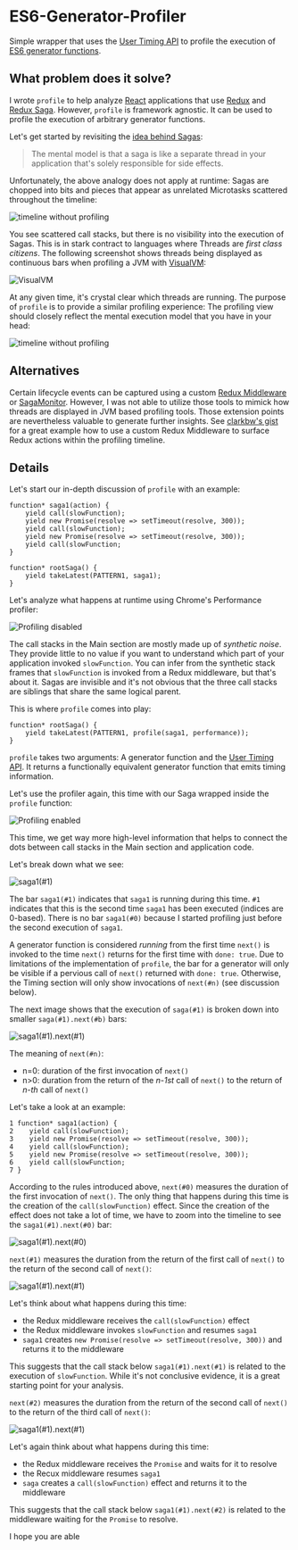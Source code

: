 # ES6-Generator-Profiler

Simple wrapper that uses the [User Timing API](https://developer.mozilla.org/en-US/docs/Web/API/User_Timing_API) to profile the execution of [ES6 generator functions](https://developer.mozilla.org/en-US/docs/Web/JavaScript/Reference/Statements/function*).

## What problem does it solve?

I wrote `profile` to help analyze [React](https://reactjs.org) applications that use [Redux](https://redux.js.org) and [Redux Saga](https://redux-saga.js.org). However, `profile` is framework agnostic. It can be used to profile the execution of arbitrary generator functions.

Let's get started by revisiting the [idea behind Sagas](https://redux-saga.js.org):
> The mental model is that a saga is like a separate thread in your application that's solely responsible for side effects.

Unfortunately, the above analogy does not apply at runtime: Sagas are chopped into bits and pieces that appear as unrelated Microtasks scattered throughout the timeline:
 
![timeline without profiling](images/introduction-profiling-disabled.png?raw=true)

You see scattered call stacks, but there is no visibility into the execution of Sagas. This is in stark contract to languages where Threads are *first class citizens*. The following screenshot shows threads being displayed as continuous bars when profiling a JVM with [VisualVM](https://visualvm.github.io):

![VisualVM](images/visualvm.png?raw=true)

At any given time, it's crystal clear which threads are running. The purpose of `profile` is to provide a similar profiling experience: The profiling view should closely reflect the mental execution model that you have in your head:

![timeline without profiling](images/introduction-profiling-enabled.png?raw=true)

## Alternatives

Certain lifecycle events can be captured using a custom [Redux Middleware](https://redux.js.org/advanced/middleware) or [SagaMonitor](https://redux-saga.js.org/docs/api/#sagamonitor). However, I was not able to utilize those tools to mimick how threads are displayed in JVM based profiling tools. Those extension points are nevertheless valuable to generate further insights. See [clarkbw's gist](https://gist.github.com/clarkbw/966732806e7a38f5b49fd770c62a6099) for a great example how to use a custom Redux Middleware to surface Redux actions within the profiling timeline.

## Details

Let's start our in-depth discussion of `profile` with an example:
```
function* saga1(action) {
    yield call(slowFunction);
    yield new Promise(resolve => setTimeout(resolve, 300));
    yield call(slowFunction);
    yield new Promise(resolve => setTimeout(resolve, 300));
    yield call(slowFunction;
}

function* rootSaga() {
    yield takeLatest(PATTERN1, saga1);
}
```

Let's analyze what happens at runtime using Chrome's Performance profiler:

![Profiling disabled](images/ex01-profiling-disabled.png?raw=true)

The call stacks in the Main section are mostly made up of *synthetic noise*. They provide little to no value if you want to understand which part of your application invoked `slowFunction`. You can infer from the synthetic stack frames that `slowFunction` is invoked from a Redux middleware, but that's about it. Sagas are invisible and it's not obvious that the three call stacks are siblings that share the same logical parent.

This is where `profile` comes into play:
```
function* rootSaga() {
    yield takeLatest(PATTERN1, profile(saga1, performance));
}
```

`profile` takes two arguments: A generator function and the [User Timing API](https://developer.mozilla.org/en-US/docs/Web/API/User_Timing_API). It returns a functionally equivalent generator function that emits timing information.

Let's use the profiler again, this time with our Saga wrapped inside the `profile` function:

![Profiling enabled](images/ex01-profiling-enabled.png?raw=true)

This time, we get way more high-level information that helps to connect the dots between call stacks in the Main section and application code.

Let's break down what we see:

![saga1(#1)](images/ex01-profiling-enabled-saga1.png?raw=true)

The bar `saga1(#1)` indicates that `saga1` is running during this time. `#1` indicates that this is the second time `saga1` has been executed (indices are 0-based). There is no bar `saga1(#0)` because I started profiling just before the second execution of `saga1`.  

A generator function is considered *running* from the first time `next()` is invoked to the time `next()` returns for the first time with `done: true`. Due to limitations of the implementation of `profile`, the bar for a generator will only be visible if a pervious call of `next()` returned with `done: true`. Otherwise, the Timing section will only show invocations of `next(#n)` (see discussion below).

The next image shows that the execution of `saga(#1)` is broken down into smaller `saga(#1).next(#b)` bars:

![saga1(#1).next(#1)](images/ex01-profiling-enabled-saga1-next1.png?raw=true)

The meaning of `next(#n)`:
- n=0: duration of the first invocation of `next()`
- n>0: duration from the return of the *n-1st* call of `next()` to the return of *n-th* call of `next()`

Let's take a look at an example:
```
1 function* saga1(action) {
2    yield call(slowFunction);
3    yield new Promise(resolve => setTimeout(resolve, 300));
4    yield call(slowFunction);
5    yield new Promise(resolve => setTimeout(resolve, 300));
6    yield call(slowFunction;
7 }
```

According to the rules introduced above, `next(#0)` measures the duration of the first invocation of `next()`. The only thing that happens during this time is the creation of the `call(slowFunction)` effect. Since the creation of the effect does not take a lot of time, we have to zoom into the timeline to see the `saga1(#1).next(#0)` bar:

![saga1(#1).next(#0)](images/ex01-profiling-enabled-saga1-next0.png?raw=true)

`next(#1)` measures the duration from the return of the first call of `next()` to the return of the second call of `next()`:

![saga1(#1).next(#1)](images/ex01-profiling-enabled-saga1-next1.png?raw=true)

Let's think about what happens during this time:
- the Redux middleware receives the `call(slowFunction)` effect
- the Redux middleware invokes `slowFunction` and resumes `saga1`
- `saga1` creates `new Promise(resolve => setTimeout(resolve, 300))` and returns it to the middleware

This suggests that the call stack below `saga1(#1).next(#1)` is related to the execution of `slowFunction`. While it's not conclusive evidence, it is a great starting point for your analysis.

`next(#2)` measures the duration from the return of the second call of `next()` to the return of the third call of `next()`:

![saga1(#1).next(#1)](images/ex01-profiling-enabled-saga1-next12.png?raw=true)

Let's again think about what happens during this time:
- the Redux middleware receives the `Promise` and waits for it to resolve
- the Recux middleware resumes `saga1`
- `saga` creates a `call(slowFunction)` effect and returns it to the middleware

This suggests that the call stack below `saga1(#1).next(#2)` is related to the middleware waiting for the `Promise` to resolve.

I hope you are able 
